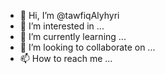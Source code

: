 - 👋 Hi, I’m @tawfiqAlyhyri
- 👀 I’m interested in ...
- 🌱 I’m currently learning ...
- 💞️ I’m looking to collaborate on ...
- 📫 How to reach me ...

<!---
tawfiqAlyhyri/tawfiqAlyhyri is a ✨ special ✨ repository because its `README.md` (this file) appears on your GitHub profile.
You can click the Preview link to take a look at your changes.
--->
